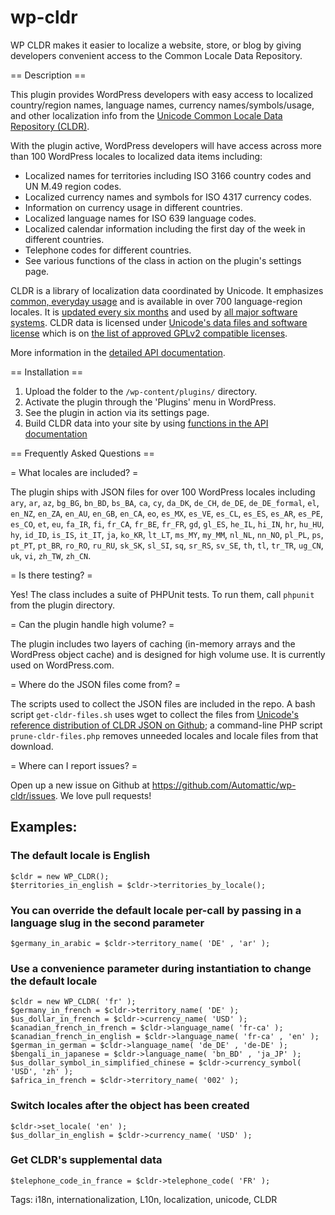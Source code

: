 # wp-cldr

WP CLDR makes it easier to localize a website, store, or blog by giving developers convenient access to the Common Locale Data Repository.

== Description ==

This plugin provides WordPress developers with easy access to localized country/region names, language names, currency names/symbols/usage, and other localization info from the [Unicode Common Locale Data Repository (CLDR)](http://cldr.unicode.org/).

With the plugin active, WordPress developers will have access across more than 100 WordPress locales to localized data items including:

* Localized names for territories including ISO 3166 country codes and UN M.49 region codes.
* Localized currency names and symbols for ISO 4317 currency codes.
* Information on currency usage in different countries.
* Localized language names for ISO 639 language codes.
* Localized calendar information including the first day of the week in different countries.
* Telephone codes for different countries.
* See various functions of the class in action on the plugin's settings page.

CLDR is a library of localization data coordinated by Unicode. It emphasizes [common, everyday usage](http://cldr.unicode.org/translation/country-names) and is available in over 700 language-region locales. It is [updated every six months](http://cldr.unicode.org/index/downloads) and used by [all major software systems](http://cldr.unicode.org/#TOC-Who-uses-CLDR-). CLDR data is licensed under [Unicode's data files and software license](http://unicode.org/copyright.html#Exhibit1) which is on [the list of approved GPLv2 compatible licenses](https://www.gnu.org/philosophy/license-list.html#Unicode).

More information in the [detailed API documentation](https://automattic.github.io/wp-cldr/class-WP_CLDR.html).

== Installation ==

1. Upload the folder to the `/wp-content/plugins/` directory.
1. Activate the plugin through the 'Plugins' menu in WordPress.
1. See the plugin in action via its settings page.
1. Build CLDR data into your site by using [functions in the API documentation](https://automattic.github.io/wp-cldr/class-WP_CLDR.html)

== Frequently Asked Questions ==

= What locales are included? =

The plugin ships with JSON files for over 100 WordPress locales including `ary`, `ar`, `az`, `bg_BG`, `bn_BD`, `bs_BA`, `ca`, `cy`, `da_DK`, `de_CH`, `de_DE`, `de_DE_formal`, `el`, `en_NZ`, `en_ZA`, `en_AU`, `en_GB`, `en_CA`, `eo`, `es_MX`, `es_VE`, `es_CL`, `es_ES`, `es_AR`, `es_PE`, `es_CO`, `et`, `eu`, `fa_IR`, `fi`, `fr_CA`, `fr_BE`, `fr_FR`, `gd`, `gl_ES`, `he_IL`, `hi_IN`, `hr`, `hu_HU`, `hy`, `id_ID`, `is_IS`, `it_IT`, `ja`, `ko_KR`, `lt_LT`, `ms_MY`, `my_MM`, `nl_NL`, `nn_NO`, `pl_PL`, `ps`, `pt_PT`, `pt_BR`, `ro_RO`, `ru_RU`, `sk_SK`, `sl_SI`, `sq`, `sr_RS`, `sv_SE`, `th`, `tl`, `tr_TR`, `ug_CN`, `uk`, `vi`, `zh_TW`, `zh_CN`.

= Is there testing? =

Yes! The class includes a suite of PHPUnit tests. To run them, call `phpunit` from the plugin directory.

= Can the plugin handle high volume? =

The plugin includes two layers of caching (in-memory arrays and the WordPress object cache) and is designed for high volume use. It is currently used on WordPress.com.

= Where do the JSON files come from? =

The scripts used to collect the JSON files are included in the repo. A bash script `get-cldr-files.sh` uses wget to collect the files from [Unicode's reference distribution of CLDR JSON on Github](http://cldr.unicode.org/index/cldr-spec/json); a command-line PHP script `prune-cldr-files.php` removes unneeded locales and locale files from that download.

= Where can I report issues? =

Open up a new issue on Github at https://github.com/Automattic/wp-cldr/issues. We love pull requests!

## Examples:
### The default locale is English
```
$cldr = new WP_CLDR();
$territories_in_english = $cldr->territories_by_locale();
```

### You can override the default locale per-call by passing in a language slug in the second parameter
```
$germany_in_arabic = $cldr->territory_name( 'DE' , 'ar' );
```

### Use a convenience parameter during instantiation to change the default locale
```
$cldr = new WP_CLDR( 'fr' );
$germany_in_french = $cldr->territory_name( 'DE' );
$us_dollar_in_french = $cldr->currency_name( 'USD' );
$canadian_french_in_french = $cldr->language_name( 'fr-ca' );
$canadian_french_in_english = $cldr->language_name( 'fr-ca' , 'en' );
$german_in_german = $cldr->language_name( 'de_DE' , 'de-DE' );
$bengali_in_japanese = $cldr->language_name( 'bn_BD' , 'ja_JP' );
$us_dollar_symbol_in_simplified_chinese = $cldr->currency_symbol( 'USD', 'zh' );
$africa_in_french = $cldr->territory_name( '002' );
```

### Switch locales after the object has been created
```
$cldr->set_locale( 'en' );
$us_dollar_in_english = $cldr->currency_name( 'USD' );
```

### Get CLDR's supplemental data
```
$telephone_code_in_france = $cldr->telephone_code( 'FR' );
```

Tags: i18n, internationalization, L10n, localization, unicode, CLDR
